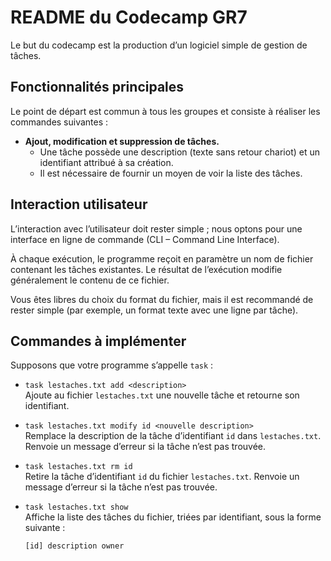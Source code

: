# README du Codecamp GR7

Le but du codecamp est la production d’un logiciel simple de gestion de tâches.

## Fonctionnalités principales

Le point de départ est commun à tous les groupes et consiste à réaliser les commandes suivantes :

- **Ajout, modification et suppression de tâches.**
   - Une tâche possède une description (texte sans retour chariot) et un identifiant attribué à sa création.
   - Il est nécessaire de fournir un moyen de voir la liste des tâches.

## Interaction utilisateur

L’interaction avec l’utilisateur doit rester simple ; nous optons pour une interface en ligne de commande (CLI – Command Line Interface).

À chaque exécution, le programme reçoit en paramètre un nom de fichier contenant les tâches existantes. Le résultat de l’exécution modifie généralement le contenu de ce fichier.

Vous êtes libres du choix du format du fichier, mais il est recommandé de rester simple (par exemple, un format texte avec une ligne par tâche).

## Commandes à implémenter

Supposons que votre programme s’appelle `task` :

- `task lestaches.txt add <description>`  
   Ajoute au fichier `lestaches.txt` une nouvelle tâche et retourne son identifiant.

- `task lestaches.txt modify id <nouvelle description>`  
   Remplace la description de la tâche d’identifiant `id` dans `lestaches.txt`. Renvoie un message d’erreur si la tâche n’est pas trouvée.

- `task lestaches.txt rm id`  
   Retire la tâche d’identifiant `id` du fichier `lestaches.txt`. Renvoie un message d’erreur si la tâche n’est pas trouvée.

- `task lestaches.txt show`  
   Affiche la liste des tâches du fichier, triées par identifiant, sous la forme suivante :

   ```
   [id] description owner
   ```


